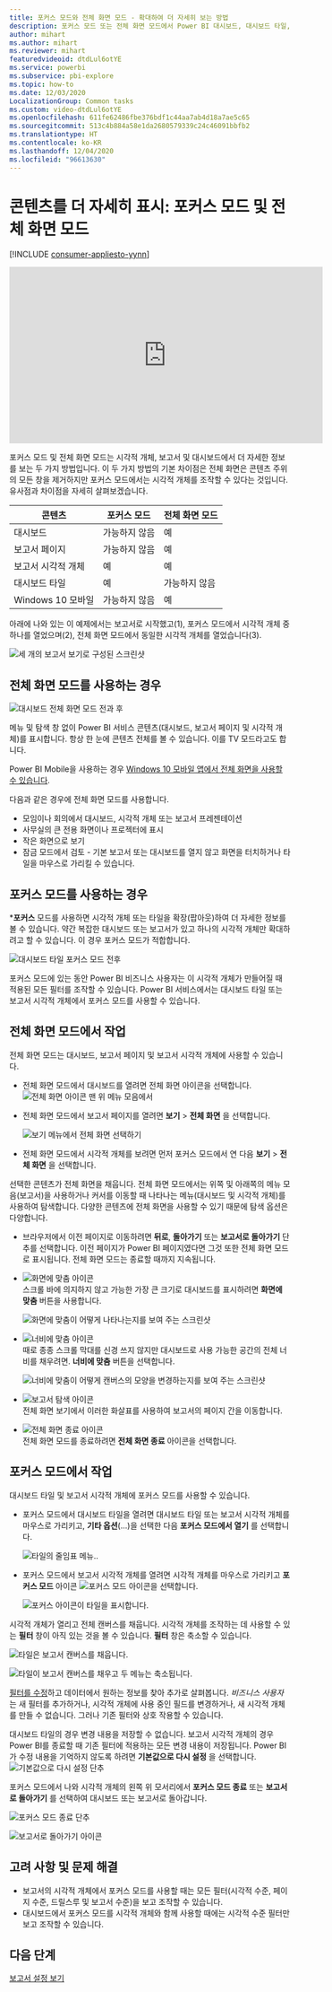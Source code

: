 ```yaml
---
title: 포커스 모드와 전체 화면 모드 - 확대하여 더 자세히 보는 방법
description: 포커스 모드 또는 전체 화면 모드에서 Power BI 대시보드, 대시보드 타일, 보고서 또는 보고서 시각적 개체를 표시하는 방법에 대한 설명서
author: mihart
ms.author: mihart
ms.reviewer: mihart
featuredvideoid: dtdLul6otYE
ms.service: powerbi
ms.subservice: pbi-explore
ms.topic: how-to
ms.date: 12/03/2020
LocalizationGroup: Common tasks
ms.custom: video-dtdLul6otYE
ms.openlocfilehash: 611fe62486fbe376bdf1c44aa7ab4d18a7ae5c65
ms.sourcegitcommit: 513c4b884a58e1da2680579339c24c46091bbfb2
ms.translationtype: HT
ms.contentlocale: ko-KR
ms.lasthandoff: 12/04/2020
ms.locfileid: "96613630"
---
```

# <a name="display-content-in-more-detail-focus-mode-and-full-screen-mode"></a>콘텐츠를 더 자세히 표시: 포커스 모드 및 전체 화면 모드

[!INCLUDE [consumer-appliesto-yynn](../includes/consumer-appliesto-yynn.md)]



<iframe width="560" height="315" src="https://www.youtube.com/embed/dtdLul6otYE" frameborder="0" allowfullscreen></iframe>

포커스 모드 및 전체 화면 모드는 시각적 개체, 보고서 및 대시보드에서 더 자세한 정보를 보는 두 가지 방법입니다.  이 두 가지 방법의 기본 차이점은 전체 화면은 콘텐츠 주위의 모든 창을 제거하지만 포커스 모드에서는 시각적 개체를 조작할 수 있다는 것입니다. 유사점과 차이점을 자세히 살펴보겠습니다.  

|콘텐츠    | 포커스 모드  |전체 화면 모드  |
|---------|---------|----------------------|
|대시보드     |   가능하지 않음     | 예 |
|보고서 페이지   | 가능하지 않음  | 예|
|보고서 시각적 개체 | 예    | 예 |
|대시보드 타일 | 예    | 가능하지 않음 |
|Windows 10 모바일 | 가능하지 않음 | 예 |

아래에 나와 있는 이 예제에서는 보고서로 시작했고(1), 포커스 모드에서 시각적 개체 중 하나를 열었으며(2), 전체 화면 모드에서 동일한 시각적 개체를 열었습니다(3). 

![세 개의 보고서 보기로 구성된 스크린샷](media/end-user-focus/power-bi-reports.png)

## <a name="when-to-use-full-screen-mode"></a>전체 화면 모드를 사용하는 경우

![대시보드 전체 화면 모드 전과 후](media/end-user-focus/power-bi-dashboard-focus.png)

메뉴 및 탐색 창 없이 Power BI 서비스 콘텐츠(대시보드, 보고서 페이지 및 시각적 개체)를 표시합니다.  항상 한 눈에 콘텐츠 전체를 볼 수 있습니다. 이를 TV 모드라고도 합니다.   

Power BI Mobile을 사용하는 경우 [Windows 10 모바일 앱에서 전체 화면을 사용할 수 있습니다](./mobile/mobile-windows-10-app-presentation-mode.md). 

다음과 같은 경우에 전체 화면 모드를 사용합니다.

* 모임이나 회의에서 대시보드, 시각적 개체 또는 보고서 프레젠테이션
* 사무실의 큰 전용 화면이나 프로젝터에 표시
* 작은 화면으로 보기
* 잠금 모드에서 검토 - 기본 보고서 또는 대시보드를 열지 않고 화면을 터치하거나 타일을 마우스로 가리킬 수 있습니다.

## <a name="when-to-use-focus-mode"></a>포커스 모드를 사용하는 경우

***포커스** 모드를 사용하면 시각적 개체 또는 타일을 확장(팝아웃)하여 더 자세한 정보를 볼 수 있습니다.  약간 복잡한 대시보드 또는 보고서가 있고 하나의 시각적 개체만 확대하려고 할 수 있습니다.  이 경우 포커스 모드가 적합합니다.  

![대시보드 타일 포커스 모드 전후](media/end-user-focus/power-bi-compare.png)

포커스 모드에 있는 동안 Power BI 비즈니스 사용자는 이 시각적 개체가 만들어질 때 적용된 모든 필터를 조작할 수 있습니다.  Power BI 서비스에서는 대시보드 타일 또는 보고서 시각적 개체에서 포커스 모드를 사용할 수 있습니다.

## <a name="working-in-full-screen-mode"></a>전체 화면 모드에서 작업

전체 화면 모드는 대시보드, 보고서 페이지 및 보고서 시각적 개체에 사용할 수 있습니다. 

- 전체 화면 모드에서 대시보드를 열려면 전체 화면 아이콘을 선택합니다. ![전체 화면 아이콘](media/end-user-focus/power-bi-full-screen-icon.png) 맨 위 메뉴 모음에서 

- 전체 화면 모드에서 보고서 페이지를 열려면 **보기** > **전체 화면** 을 선택합니다.

    ![보기 메뉴에서 전체 화면 선택하기](media/end-user-focus/power-bi-view.png)


- 전체 화면 모드에서 시각적 개체를 보려면 먼저 포커스 모드에서 연 다음 **보기** > **전체 화면** 을 선택합니다.  


선택한 콘텐츠가 전체 화면을 채웁니다. 전체 화면 모드에서는 위쪽 및 아래쪽의 메뉴 모음(보고서)을 사용하거나 커서를 이동할 때 나타나는 메뉴(대시보드 및 시각적 개체)를 사용하여 탐색합니다. 다양한 콘텐츠에 전체 화면을 사용할 수 있기 때문에 탐색 옵션은 다양합니다.   


  * 브라우저에서 이전 페이지로 이동하려면 **뒤로**, **돌아가기** 또는 **보고서로 돌아가기** 단추를 선택합니다. 이전 페이지가 Power BI 페이지였다면 그것 또한 전체 화면 모드로 표시됩니다.  전체 화면 모드는 종료할 때까지 지속됩니다.

  * ![화면에 맞춤 아이콘](media/end-user-focus/power-bi-fit-to-screen-icon.png)    
    스크롤 바에 의지하지 않고 가능한 가장 큰 크기로 대시보드를 표시하려면 **화면에 맞춤** 버튼을 사용합니다.  

    ![화면에 맞춤이 어떻게 나타나는지를 보여 주는 스크린샷](media/end-user-focus/power-bi-fit-screen.png)

  * ![너비에 맞춤 아이콘](media/end-user-focus/power-bi-fit-width.png)       
    때로 종종 스크롤 막대를 신경 쓰지 않지만 대시보드로 사용 가능한 공간의 전체 너비를 채우려면. **너비에 맞춤** 버튼을 선택합니다.    

    ![너비에 맞춤이 어떻게 캔버스의 모양을 변경하는지를 보여 주는 스크린샷 ](media/end-user-focus/power-bi-fit-to-width-new.png)

  * ![보고서 탐색 아이콘](media/end-user-focus/power-bi-report-nav2.png)       
    전체 화면 보기에서 이러한 화살표를 사용하여 보고서의 페이지 간을 이동합니다.    
  * ![전체 화면 종료 아이콘](media/end-user-focus/exit-fullscreen-new.png)     
  전체 화면 모드를 종료하려면 **전체 화면 종료** 아이콘을 선택합니다.

      

## <a name="working-in-focus-mode"></a>포커스 모드에서 작업

대시보드 타일 및 보고서 시각적 개체에 포커스 모드를 사용할 수 있습니다. 

- 포커스 모드에서 대시보드 타일을 열려면 대시보드 타일 또는 보고서 시각적 개체를 마우스로 가리키고, **기타 옵션**(...)을 선택한 다음 **포커스 모드에서 열기** 를 선택합니다.

    ![타일의 줄임표 메뉴](media/end-user-focus/power-bi-focus-dashboard.png).. 

- 포커스 모드에서 보고서 시각적 개체를 열려면 시각적 개체를 마우스로 가리키고 **포커스 모드** 아이콘 ![포커스 모드 아이콘](media/end-user-focus/pbi_popout.jpg)을 선택합니다.  

   ![포커스 아이콘이 타일을 표시합니다.](media/end-user-focus/power-bi-hover-focus.png)



시각적 개체가 열리고 전체 캔버스를 채웁니다. 시각적 개체를 조작하는 데 사용할 수 있는 **필터** 창이 아직 있는 것을 볼 수 있습니다. **필터** 창은 축소할 수 있습니다.

   ![타일은 보고서 캔버스를 채웁니다.](media/end-user-focus/power-bi-filter.png)


   ![타일이 보고서 캔버스를 채우고 두 메뉴는 축소됩니다.](media/end-user-focus/power-bi-filter-collapse.png)  

[필터를 수정](end-user-report-filter.md)하고 데이터에서 원하는 정보를 찾아 추가로 살펴봅니다. *비즈니스 사용자* 는 새 필터를 추가하거나, 시각적 개체에 사용 중인 필드를 변경하거나, 새 시각적 개체를 만들 수 없습니다.  그러나 기존 필터와 상호 작용할 수 있습니다. 

대시보드 타일의 경우 변경 내용을 저장할 수 없습니다. 보고서 시각적 개체의 경우 Power BI를 종료할 때 기존 필터에 적용하는 모든 변경 내용이 저장됩니다. Power BI가 수정 내용을 기억하지 않도록 하려면 **기본값으로 다시 설정** 을 선택합니다. ![기본값으로 다시 설정 단추](media/end-user-focus/power-bi-resets.png)  

포커스 모드에서 나와 시각적 개체의 왼쪽 위 모서리에서 **포커스 모드 종료** 또는 **보고서로 돌아가기** 를 선택하여 대시보드 또는 보고서로 돌아갑니다.

![포커스 모드 종료 단추](media/end-user-focus/power-bi-exit.png)    

![보고서로 돌아가기 아이콘](media/end-user-focus/power-bi-back-to-report.png)  

## <a name="considerations-and-troubleshooting"></a>고려 사항 및 문제 해결

* 보고서의 시각적 개체에서 포커스 모드를 사용할 때는 모든 필터(시각적 수준, 페이지 수준, 드릴스루 및 보고서 수준)을 보고 조작할 수 있습니다.    
* 대시보드에서 포커스 모드를 시각적 개체와 함께 사용할 때에는 시각적 수준 필터만 보고 조작할 수 있습니다.

## <a name="next-steps"></a>다음 단계

[보고서 설정 보기](end-user-report-view.md)